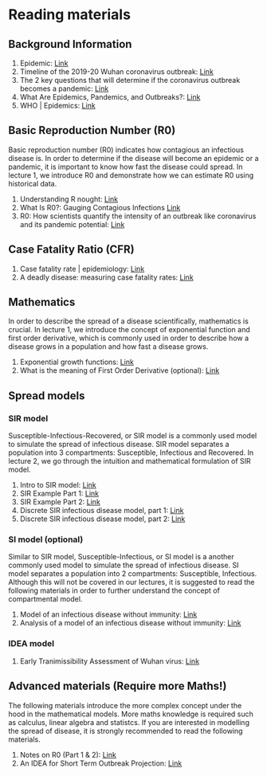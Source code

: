 # Reading materials

## Background Information
1. Epidemic: [Link](https://en.wikipedia.org/wiki/Epidemic)
2. Timeline of the 2019-20 Wuhan coronavirus outbreak: [Link](https://en.wikipedia.org/wiki/Timeline_of_the_2019%E2%80%9320_Wuhan_coronavirus_outbreak)
3. The 2 key questions that will determine if the coronavirus outbreak becomes a pandemic: [Link](https://www.vox.com/2020/1/28/21079946/coronavirus-china-wuhan-deaths-pandemic)
4. What Are Epidemics, Pandemics, and Outbreaks?: [Link](https://www.webmd.com/cold-and-flu/what-are-epidemics-pandemics-outbreaks)
5. WHO | Epidemics: [Link](https://www.who.int/leishmaniasis/epidemic/epidemics/en/)

## Basic Reproduction Number (R0)
Basic reproduction number (R0) indicates how contagious an infectious disease is. In order to determine if the disease will become an epidemic or a pandemic, it is important to know how fast the disease could spread. In lecture 1, we introduce R0 and demonstrate how we can estimate R0 using historical data.

1. Understanding R nought: [Link](https://youtu.be/jKUGZvW99os)
2. What Is R0?: Gauging Contagious Infections  [Link](https://www.healthline.com/health/r-nought-reproduction-number)
3. R0: How scientists quantify the intensity of an outbreak like coronavirus and its pandemic potential: [Link](http://theconversation.com/r0-how-scientists-quantify-the-intensity-of-an-outbreak-like-coronavirus-and-its-pandemic-potential-130777)

## Case Fatality Ratio (CFR)
1. Case fatality rate | epidemiology: [Link](https://www.britannica.com/science/case-fatality-rate)
2. A deadly disease: measuring case fatality rates: [Link](https://youtu.be/pXY_KM_3kLU)

## Mathematics
In order to describe the spread of a disease scientifically, mathematics is crucial. In lecture 1, we introduce the concept of exponential function and first order derivative, which is commonly used in order to describe how a disease grows in a population and how fast a disease grows.

1. Exponential growth functions: [Link](https://youtu.be/6WMZ7J0wwMI)
2. What is the meaning of First Order Derivative (optional): [Link](https://www.mathwarehouse.com/calculus/derivatives/what-is-meaning-of-first-order-derivative.php)

## Spread models
### SIR model
Susceptible-Infectious-Recovered, or SIR model is a commonly used model to simulate the spread of infectious disease. SIR model separates a population into 3 compartments: Susceptible, Infectious and Recovered.  In lecture 2, we go through the intuition and mathematical formulation of SIR model.

1. Intro to SIR model: [Link](https://youtu.be/w5obThfgEyw)
2. SIR Example Part 1: [Link](https://youtu.be/yxJUvmngBno)
3. SIR Example Part 2: [Link](https://youtu.be/gYSCJ7u6JwU)
4. Discrete SIR infectious disease model, part 1: [Link](https://youtu.be/5y8ZJnsEBvU)
5. Discrete SIR infectious disease model, part 2: [Link](https://youtu.be/0k2cA8nYQiA)

### SI model (optional)
Similar to SIR model, Susceptible-Infectious, or SI model is a another commonly used model to simulate the spread of infectious disease. SI model separates a population into 2 compartments: Susceptible, Infectious. Although this will not be covered in our lectures, it is suggested to read the following materials in order to further understand the concept of compartmental model.

1. Model of an infectious disease without immunity: [Link](https://youtu.be/GqOgEjfJhlc)
2. Analysis of a model of an infectious disease without immunity: [Link](https://youtu.be/DYhZWXdOoJ0)

### IDEA model
1. Early Tranimissibility Assessment of Wuhan virus: [Link](https://github.com/eMALI-IO/2019-nCoV/blob/master/Reading%20material/Paper/Early%20Tranimissibility%20Assessment%20of%20Wuhan%20virus.pdf)

## Advanced materials (Require more Maths!)
The following materials introduce the more complex concept under the hood in the mathematical models. More maths knowledge is required such as calculus, linear algebra and statistcs. If you are interested in modelling the spread of disease, it is strongly recommended to read the following materials.

1. Notes on R0 (Part 1 & 2): [Link](https://github.com/eMALI-IO/2019-nCoV/blob/master/Reading%20material/Paper/Notes-on-R0.pdf)
2. An IDEA for Short Term Outbreak Projection: [Link](https://github.com/eMALI-IO/2019-nCoV/blob/master/Reading%20material/Paper/An%20IDEA%20for%20Short%20Term%20Outbreak%20Projection.pdf)
